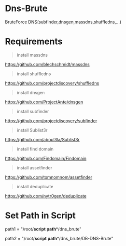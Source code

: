 # Dns-Brute

BruteForce DNS(subfinder,dnsgen,massdns,shuffledns,...)


# Requirements

> install massdns

https://github.com/blechschmidt/massdns

> install shuffledns

https://github.com/projectdiscovery/shuffledns

> install dnsgen

https://github.com/ProjectAnte/dnsgen

> install subfinder

https://github.com/projectdiscovery/subfinder

> install Sublist3r

https://github.com/aboul3la/Sublist3r

> install find domain

https://github.com/Findomain/Findomain

> install assetfinder

https://github.com/tomnomnom/assetfinder

> install deduplicate

https://github.com/nytr0gen/deduplicate

# Set Path in Script

path1 = "/root/**script path***/dns_brute"

path2 = "/root/**script path***/dns_brute/DB-DNS-Brute"
